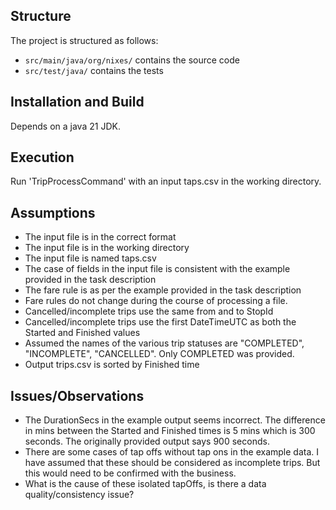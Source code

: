 ## Structure

The project is structured as follows:
- `src/main/java/org/nixes/` contains the source code
- `src/test/java/` contains the tests

## Installation and Build

Depends on a java 21 JDK.

## Execution

Run 'TripProcessCommand' with an input taps.csv in the working directory.


## Assumptions

- The input file is in the correct format
- The input file is in the working directory
- The input file is named taps.csv
- The case of fields in the input file is consistent with the example provided in the task description
- The fare rule is as per the example provided in the task description
- Fare rules do not change during the course of processing a file.
- Cancelled/incomplete trips use the same from and to StopId
- Cancelled/incomplete trips use the first DateTimeUTC as both the Started and Finished values
- Assumed the names of the various trip statuses are "COMPLETED", "INCOMPLETE", "CANCELLED". Only COMPLETED was provided.
- Output trips.csv is sorted by Finished time

## Issues/Observations

- The DurationSecs in the example output seems incorrect. The difference in mins between the Started and Finished times is 5 mins which is 300 seconds. The originally provided output says 900 seconds.
- There are some cases of tap offs without tap ons in the example data. I have assumed that these should be considered as incomplete trips. But this would need to be confirmed with the business.
- What is the cause of these isolated tapOffs, is there a data quality/consistency issue?